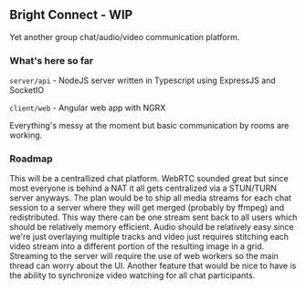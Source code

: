 ## Bright Connect - WIP
Yet another group chat/audio/video communication platform.

### What's here so far
`server/api` - NodeJS server written in Typescript using ExpressJS and SocketIO

`client/web` - Angular web app with NGRX

Everything's messy at the moment but basic communication by rooms are working.

### Roadmap
This will be a centrallized chat platform.  WebRTC sounded great but since most everyone is behind a NAT it all gets centralized via a STUN/TURN server anyways.  The plan would be to ship all media streams for each chat session to a server where they will get merged (probably by ffmpeg) and redistributed.  This way there can be one stream sent back to all users which should be relatively memory efficient.  Audio should be relatively easy since we're just overlaying multiple tracks and video just requires stitching each video stream into a different portion of the resulting image in a grid.  Streaming to the server will require the use of web workers so the main thread can worry about the UI.  Another feature that would be nice to have is the ability to synchronize video watching for all chat participants.
